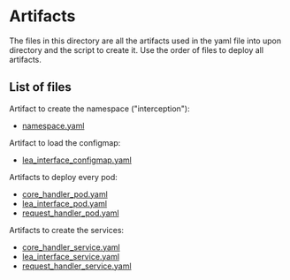 # Artifacts

The files in this directory are all the artifacts used in the yaml file into upon directory and the script to create it.
Use the order of files to deploy all artifacts.

## List of files

Artifact to create the namespace ("interception"):
* [namespace.yaml](./namespace.yaml)

Artifact to load the configmap:
* [lea_interface_configmap.yaml](./lea_interface_configmap.yaml)

Artifacts to deploy every pod:
* [core_handler_pod.yaml](./core_handler_pod.yaml)
* [lea_interface_pod.yaml](./lea_interface_pod.yaml)
* [request_handler_pod.yaml](./request_handler_pod.yaml)

Artifacts to create the services:
* [core_handler_service.yaml](./core_handler_service.yaml)
* [lea_interface_service.yaml](./lea_interface_service.yaml)
* [request_handler_service.yaml](./request_handler_service.yaml)


